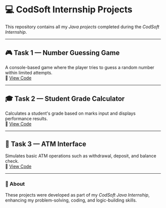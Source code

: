 # 💻 CodSoft Internship Projects

This repository contains all my *Java projects* completed during the *CodSoft Internship*.

---

## 🎮 Task 1 — Number Guessing Game
A console-based game where the player tries to guess a random number within limited attempts.  
📁 [View Code](NumberGame.java)

---

## 🎓 Task 2 — Student Grade Calculator
Calculates a student's grade based on marks input and displays performance results.  
📁 [View Code](StudentGradeCalculator.java)

---

## 🏧 Task 3 — ATM Interface
Simulates basic ATM operations such as withdrawal, deposit, and balance check.  
📁 [View Code](ATMInterface.java)

---

### 🚀 About
These projects were developed as part of my *CodSoft Java Internship*, enhancing my problem-solving, coding, and logic-building skills.
